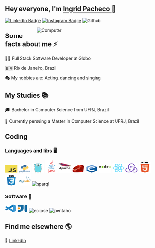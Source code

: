 ## Hey everyone, I'm <a href="https://github.com/ingridpacheco"> Ingrid Pacheco </a> 👋

<a href="https://www.linkedin.com/in/ingridqpacheco/" target="_blank" rel="noreferrer"><img src="https://img.shields.io/badge/-@ingridqpacheco-0077B5?style=flat-square&amp;labelColor=0077B5&amp;logo=LinkedIn&amp;link=https://www.linkedin.com/in/ingridqpacheco/" alt="LinkedIn Badge"></a> 
<a href="https://www.instagram.com/ingridqpacheco/" target="_blank" rel="noreferrer"><img src="https://img.shields.io/badge/-@ingridqpacheco-purple?style=flat&logo=instagram&logoColor=white&link=https://instagram.com/ingridqpacheco/" 
alt="Instagram Badge"></a>
<img src="https://img.shields.io/github/followers/ingridpacheco?style=social" alt="Github"/>

<img src="https://raw.githubusercontent.com/MicaelliMedeiros/micaellimedeiros/master/image/computer-illustration.png" min-width="400px" max-width="400px" width="400px" align="right" alt="Computer">

<h2> Some facts about me ⚡️ </h2>

👩‍💻 Full Stack Software Developer at Globo

🇧🇷 Rio de Janeiro, Brazil

🎭 My hobbies are: Acting, dancing and singing

<h2> My Studies 📚 </h2>

🎓 Bachelor in Computer Science from UFRJ, Brazil

📖 Currently persuing a Master in Computer Science at UFRJ, Brazil

<h2> Coding </h2>

### Languages and libs 🖥

<p align="left">
    <img src="https://raw.githubusercontent.com/devicons/devicon/master/icons/javascript/javascript-original.svg" alt="javascript" width="40" height="25" />
    <img src="https://raw.githubusercontent.com/devicons/devicon/master/icons/python/python-original-wordmark.svg" alt="python" width="40" height="25" />
    <img src="https://raw.githubusercontent.com/devicons/devicon/master/icons/go/go-original.svg" alt="go" width="40" height="30" />
    <img src="https://raw.githubusercontent.com/devicons/devicon/master/icons/java/java-original-wordmark.svg" alt="java" width="40" height="40" />
    <img src="https://raw.githubusercontent.com/devicons/devicon/master/icons/apache/apache-original-wordmark.svg" alt="apache" width="40" height="40" />
    <img src="https://raw.githubusercontent.com/devicons/devicon/master/icons/ruby/ruby-original.svg" alt="ruby" width="40" height="25" />
    <img src="https://raw.githubusercontent.com/devicons/devicon/master/icons/c/c-original.svg" alt="c" width="40" height="25" />
    <img src="https://raw.githubusercontent.com/devicons/devicon/master/icons/nodejs/nodejs-original-wordmark.svg" alt="nodejs" width="40" height="40" />
    <img src="https://raw.githubusercontent.com/devicons/devicon/master/icons/react/react-original.svg" alt="react" width="40" height="30" />
    <img src="https://raw.githubusercontent.com/devicons/devicon/master/icons/redux/redux-original.svg" alt="redux" width="40" height="30" />
    <img src="https://raw.githubusercontent.com/devicons/devicon/master/icons/html5/html5-original-wordmark.svg" alt="html5" width="40" height="35" />
    <img src="https://raw.githubusercontent.com/devicons/devicon/master/icons/css3/css3-original-wordmark.svg" alt="css3" width="40" height="35" />
    <img src="https://raw.githubusercontent.com/devicons/devicon/master/icons/mysql/mysql-original-wordmark.svg" alt="mysql" width="40" height="40" />
    <img src="https://triplydb.com/imgs/avatars/d/5b9f3fac5cce65029ba1366e.png?v=4" alt="sparql" width="40" height="35" />
	
</p>

### Software 🔧

<p align="left">
  
  <img src="https://raw.githubusercontent.com/devicons/devicon/master/icons/vscode/vscode-original.svg" alt="vscode" width="35" height="25" />
  <img src="https://raw.githubusercontent.com/devicons/devicon/master/icons/intellij/intellij-original.svg" alt="intellij" width="35" height="25" />
  <img src="https://lh3.googleusercontent.com/proxy/NOoZMrY9GwB4qRhCmu0ZsRMgxM-WnfsOEFojSschJZg4uky6YBed-hU57R23q2qI5zdbY5Fza8Ak8bKdMDR6ZepodWNTLhLVTmP9hMYqUsBPMjI6SIjM_R5KX_80fzAgmjKUhKpL7sXLI4wC" alt="eclipse" width="35" height="25" />
  <img src="https://cdn.freelogovectors.net/wp-content/uploads/2018/06/pentaho-logo.png" alt="pentaho" width="35" height="25" />
  
</p>

<h2> Find me elsewhere 🌎 </h2>

💼 [LinkedIn](https://www.linkedin.com/in/ingridqpacheco/)

<!--
**ingridpacheco/ingridpacheco** is a ✨ _special_ ✨ repository because its `README.md` (this file) appears on your GitHub profile.

Here are some ideas to get you started:

- 🔭 I’m currently working on ...
- 🌱 I’m currently learning ...
- 👯 I’m looking to collaborate on ...
- 🤔 I’m looking for help with ...
- 💬 Ask me about ...
- 📫 How to reach me: ...
- 😄 Pronouns: ...
- ⚡ Fun fact: ...

-->
